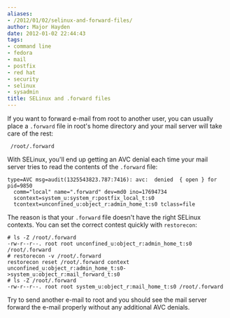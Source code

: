 ```yaml
---
aliases:
- /2012/01/02/selinux-and-forward-files/
author: Major Hayden
date: 2012-01-02 22:44:43
tags:
- command line
- fedora
- mail
- postfix
- red hat
- security
- selinux
- sysadmin
title: SELinux and .forward files
---
```


If you want to forward e-mail from root to another user, you can usually place a `.forward` file in root's home directory and your mail server will take care of the rest:

```
 /root/.forward
```


With SELinux, you'll end up getting an AVC denial each time your mail server tries to read the contents of the `.forward` file:

```
type=AVC msg=audit(1325543823.787:7416): avc:  denied  { open } for  pid=9850
  comm="local" name=".forward" dev=md0 ino=17694734
  scontext=system_u:system_r:postfix_local_t:s0
  tcontext=unconfined_u:object_r:admin_home_t:s0 tclass=file
```


The reason is that your `.forward` file doesn't have the right SELinux contexts. You can set the correct contest quickly with `restorecon`:

```
# ls -Z /root/.forward
-rw-r--r--. root root unconfined_u:object_r:admin_home_t:s0 /root/.forward
# restorecon -v /root/.forward
restorecon reset /root/.forward context unconfined_u:object_r:admin_home_t:s0->system_u:object_r:mail_forward_t:s0
# ls -Z /root/.forward
-rw-r--r--. root root system_u:object_r:mail_home_t:s0 /root/.forward
```


Try to send another e-mail to root and you should see the mail server forward the e-mail properly without any additional AVC denials.